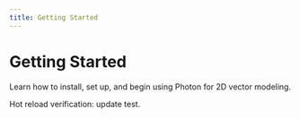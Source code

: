 ```yaml
---
title: Getting Started
---
```


# Getting Started

Learn how to install, set up, and begin using Photon for 2D vector modeling.

Hot reload verification: update test.
